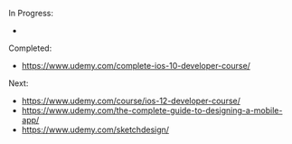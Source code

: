 In Progress:

* 

Completed:
* https://www.udemy.com/complete-ios-10-developer-course/

Next:
* https://www.udemy.com/course/ios-12-developer-course/
* https://www.udemy.com/the-complete-guide-to-designing-a-mobile-app/
* https://www.udemy.com/sketchdesign/
